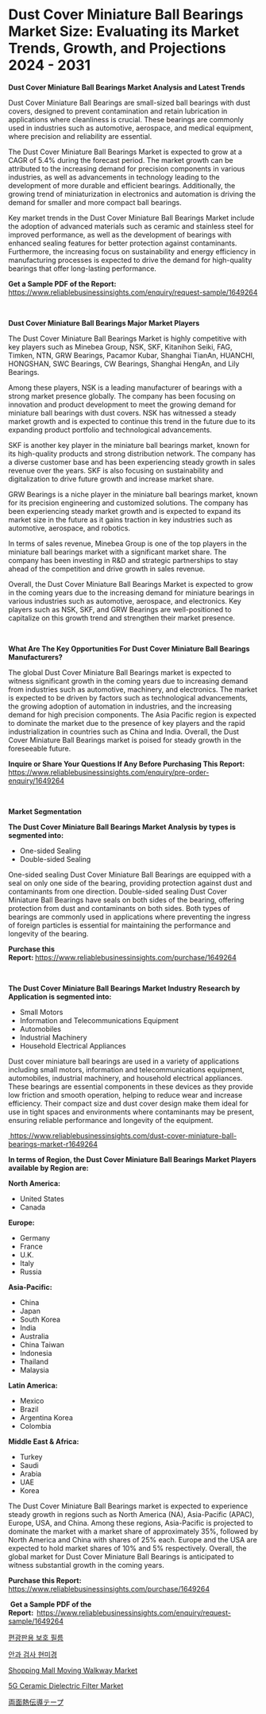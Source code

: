 <p><h1>Dust Cover Miniature Ball Bearings Market Size: Evaluating its Market Trends, Growth, and Projections 2024 - 2031</h1></p><p><strong>Dust Cover Miniature Ball Bearings Market Analysis and Latest Trends</strong></p>
<p><p>Dust Cover Miniature Ball Bearings are small-sized ball bearings with dust covers, designed to prevent contamination and retain lubrication in applications where cleanliness is crucial. These bearings are commonly used in industries such as automotive, aerospace, and medical equipment, where precision and reliability are essential.</p><p>The Dust Cover Miniature Ball Bearings Market is expected to grow at a CAGR of 5.4% during the forecast period. The market growth can be attributed to the increasing demand for precision components in various industries, as well as advancements in technology leading to the development of more durable and efficient bearings. Additionally, the growing trend of miniaturization in electronics and automation is driving the demand for smaller and more compact ball bearings.</p><p>Key market trends in the Dust Cover Miniature Ball Bearings Market include the adoption of advanced materials such as ceramic and stainless steel for improved performance, as well as the development of bearings with enhanced sealing features for better protection against contaminants. Furthermore, the increasing focus on sustainability and energy efficiency in manufacturing processes is expected to drive the demand for high-quality bearings that offer long-lasting performance.</p></p>
<p><strong>Get a Sample PDF of the Report:&nbsp;</strong> <a href="https://www.reliablebusinessinsights.com/enquiry/request-sample/1649264">https://www.reliablebusinessinsights.com/enquiry/request-sample/1649264</a></p>
<p>&nbsp;</p>
<p><strong>Dust Cover Miniature Ball Bearings Major Market Players</strong></p>
<p><p>The Dust Cover Miniature Ball Bearings Market is highly competitive with key players such as Minebea Group, NSK, SKF, Kitanihon Seiki, FAG, Timken, NTN, GRW Bearings, Pacamor Kubar, Shanghai TianAn, HUANCHI, HONGSHAN, SWC Bearings, CW Bearings, Shanghai HengAn, and Lily Bearings.</p><p>Among these players, NSK is a leading manufacturer of bearings with a strong market presence globally. The company has been focusing on innovation and product development to meet the growing demand for miniature ball bearings with dust covers. NSK has witnessed a steady market growth and is expected to continue this trend in the future due to its expanding product portfolio and technological advancements.</p><p>SKF is another key player in the miniature ball bearings market, known for its high-quality products and strong distribution network. The company has a diverse customer base and has been experiencing steady growth in sales revenue over the years. SKF is also focusing on sustainability and digitalization to drive future growth and increase market share.</p><p>GRW Bearings is a niche player in the miniature ball bearings market, known for its precision engineering and customized solutions. The company has been experiencing steady market growth and is expected to expand its market size in the future as it gains traction in key industries such as automotive, aerospace, and robotics.</p><p>In terms of sales revenue, Minebea Group is one of the top players in the miniature ball bearings market with a significant market share. The company has been investing in R&D and strategic partnerships to stay ahead of the competition and drive growth in sales revenue.</p><p>Overall, the Dust Cover Miniature Ball Bearings Market is expected to grow in the coming years due to the increasing demand for miniature bearings in various industries such as automotive, aerospace, and electronics. Key players such as NSK, SKF, and GRW Bearings are well-positioned to capitalize on this growth trend and strengthen their market presence.</p></p>
<p>&nbsp;</p>
<p><strong>What Are The Key Opportunities For Dust Cover Miniature Ball Bearings Manufacturers?</strong></p>
<p><p>The global Dust Cover Miniature Ball Bearings market is expected to witness significant growth in the coming years due to increasing demand from industries such as automotive, machinery, and electronics. The market is expected to be driven by factors such as technological advancements, the growing adoption of automation in industries, and the increasing demand for high precision components. The Asia Pacific region is expected to dominate the market due to the presence of key players and the rapid industrialization in countries such as China and India. Overall, the Dust Cover Miniature Ball Bearings market is poised for steady growth in the foreseeable future.</p></p>
<p><strong>Inquire or Share Your Questions If Any Before Purchasing This Report:</strong> <a href="https://www.reliablebusinessinsights.com/enquiry/pre-order-enquiry/1649264">https://www.reliablebusinessinsights.com/enquiry/pre-order-enquiry/1649264</a></p>
<p>&nbsp;</p>
<p><strong>Market Segmentation</strong></p>
<p><strong>The Dust Cover Miniature Ball Bearings Market Analysis by types is segmented into:</strong></p>
<p><ul><li>One-sided Sealing</li><li>Double-sided Sealing</li></ul></p>
<p><p>One-sided sealing Dust Cover Miniature Ball Bearings are equipped with a seal on only one side of the bearing, providing protection against dust and contaminants from one direction. Double-sided sealing Dust Cover Miniature Ball Bearings have seals on both sides of the bearing, offering protection from dust and contaminants on both sides. Both types of bearings are commonly used in applications where preventing the ingress of foreign particles is essential for maintaining the performance and longevity of the bearing.</p></p>
<p><strong>Purchase this Report:&nbsp;</strong><a href="https://www.reliablebusinessinsights.com/purchase/1649264">https://www.reliablebusinessinsights.com/purchase/1649264</a></p>
<p>&nbsp;</p>
<p><strong>The Dust Cover Miniature Ball Bearings Market Industry Research by Application is segmented into:</strong></p>
<p><ul><li>Small Motors</li><li>Information and Telecommunications Equipment</li><li>Automobiles</li><li>Industrial Machinery</li><li>Household Electrical Appliances</li></ul></p>
<p><p>Dust cover miniature ball bearings are used in a variety of applications including small motors, information and telecommunications equipment, automobiles, industrial machinery, and household electrical appliances. These bearings are essential components in these devices as they provide low friction and smooth operation, helping to reduce wear and increase efficiency. Their compact size and dust cover design make them ideal for use in tight spaces and environments where contaminants may be present, ensuring reliable performance and longevity of the equipment.</p></p>
<p><a href="https://www.reliablebusinessinsights.com/dust-cover-miniature-ball-bearings-market-r1649264">&nbsp;https://www.reliablebusinessinsights.com/dust-cover-miniature-ball-bearings-market-r1649264</a></p>
<p><strong>In terms of Region, the Dust Cover Miniature Ball Bearings Market Players available by Region are:</strong></p>
<p>
    <p> <strong> North America: </strong>
        <ul>
            <li>United States</li>
            <li>Canada</li>
        </ul>
        </p> 
    <p> <strong> Europe: </strong>
        <ul>
            <li>Germany</li>
            <li>France</li>
            <li>U.K.</li>
            <li>Italy</li>
            <li>Russia</li>
        </ul>
        </p> 
    <p> <strong> Asia-Pacific: </strong>
        <ul>
            <li>China</li>
            <li>Japan</li>
            <li>South Korea</li>
            <li>India</li>
            <li>Australia</li>
            <li>China Taiwan</li>
            <li>Indonesia</li>
            <li>Thailand</li>
            <li>Malaysia</li>
        </ul>
        </p> 
    <p> <strong> Latin America: </strong>
        <ul>
            <li>Mexico</li>
            <li>Brazil</li>
            <li>Argentina Korea</li>
            <li>Colombia</li>
        </ul>
        </p> 
    <p> <strong> Middle East & Africa: </strong>
        <ul>
            <li>Turkey</li>
            <li>Saudi</li>
            <li>Arabia</li>
            <li>UAE</li>
            <li>Korea</li>
        </ul>
    </p>
    </p>
<p><p>The Dust Cover Miniature Ball Bearings market is expected to experience steady growth in regions such as North America (NA), Asia-Pacific (APAC), Europe, USA, and China. Among these regions, Asia-Pacific is projected to dominate the market with a market share of approximately 35%, followed by North America and China with shares of 25% each. Europe and the USA are expected to hold market shares of 10% and 5% respectively. Overall, the global market for Dust Cover Miniature Ball Bearings is anticipated to witness substantial growth in the coming years.</p></p>
<p><strong>Purchase this Report: </strong><a href="https://www.reliablebusinessinsights.com/purchase/1649264">https://www.reliablebusinessinsights.com/purchase/1649264</a></p>
<p>&nbsp;<strong>Get a Sample PDF of the Report:&nbsp;&nbsp;</strong><a href="https://www.reliablebusinessinsights.com/enquiry/request-sample/1649264">https://www.reliablebusinessinsights.com/enquiry/request-sample/1649264</a></p>
<p><strong></strong></p>
<p><p><a href="https://github.com/TrevorKruvalis5678/Market-Research-Report-List-2/blob/main/6838495104021.md">편광판용 보호 필름</a></p><p><a href="https://github.com/joannescott9078/Market-Research-Report-List-1/blob/main/7796440104022.md">안과 검사 현미경</a></p><p><a href="https://github.com/sonuprakash1/Market-Research-Report-List-3/blob/main/shopping-mall-moving-walkway-market.md">Shopping Mall Moving Walkway Market</a></p><p><a href="https://issuu.com/reportprime-2/docs/5g-ceramic-dielectric-filter-market-size-2030.pptx">5G Ceramic Dielectric Filter Market</a></p><p><a href="https://github.com/xnljig2898992/Market-Research-Report-List-2/blob/main/6280508109126.md">両面熱伝導テープ</a></p></p>